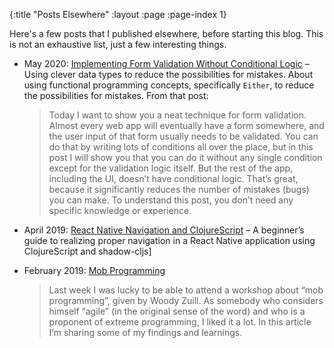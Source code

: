 {:title "Posts Elsewhere"
 :layout :page
 :page-index 1}

Here's a few posts that I published elsewhere, before starting this blog. This
is not an exhaustive list, just a few interesting things.

* May 2020: [Implementing Form Validation Without Conditional
  Logic](https://040code.github.io/2020/05/25/getting-help-from-your-compiler) –
  Using clever data types to reduce the possibilities for mistakes. About using
  functional programming concepts, specifically `Either`, to reduce the
  possibilities for mistakes. From that post:

  > Today I want to show you a neat technique for form validation. Almost every
  > web app will eventually have a form somewhere, and the user input of that
  > form usually needs to be validated. You can do that by writing lots of
  > conditions all over the place, but in this post I will show you that you can
  > do it without any single condition except for the validation logic itself.
  > But the rest of the app, including the UI, doesn’t have conditional logic.
  > That’s great, because it significantly reduces the number of mistakes (bugs)
  > you can make. To understand this post, you don’t need any specific knowledge
  > or experience.

* April 2019: [React Native Navigation and
  ClojureScript](https://040code.github.io/2019/04/02/react-native-navigation-and-clojurescript)
  – A beginner’s guide to realizing proper navigation in a React Native
  application using ClojureScript and shadow-cljs]

* February 2019: [Mob Programming](https://040code.github.io/2019/03/15/mob-programming)

  > Last week I was lucky to be able to attend a workshop about “mob
  > programming”, given by Woody Zuill. As somebody who considers himself
  > “agile” (in the original sense of the word) and who is a proponent of
  > extreme programming, I liked it a lot. In this article I’m sharing some of
  > my findings and learnings.

